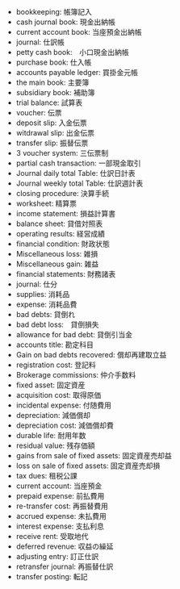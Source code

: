 - bookkeeping: 帳簿記入
- cash journal book: 現金出納帳
- current account book: 当座預金出納帳
- journal: 仕訳帳
- petty cash book:　小口現金出納帳
- purchase book: 仕入帳
- accounts payable ledger: 買掛金元帳
- the main book: 主要簿
- subsidiary book: 補助簿
- trial balance: 試算表
- voucher: 伝票
- deposit slip: 入金伝票
- witdrawal slip: 出金伝票
- transfer slip: 振替伝票
- 3 voucher system: 三伝票制
- partial cash transaction: 一部現金取引
- Journal daily total Table: 仕訳日計表
- Journal weekly total Table: 仕訳週計表
- closing procedure: 決算手続
- worksheet: 精算票
- income statement: 損益計算書
- balance sheet: 貸借対照表
- operating results: 経営成績
- financial condition: 財政状態
- Miscellaneous loss: 雑損
- Miscellaneous gain: 雑益
- financial statements: 財務諸表
- journal: 仕分
- supplies: 消耗品
- expense: 消耗品費
- bad debts: 貸倒れ
- bad debt loss:　貸倒損失
- allowance for bad debt: 貸倒引当金
- accounts title: 勘定科目
- Gain on bad debts recovered: 償却再建取立益
- registration cost: 登記料
- Brokerage commissions: 仲介手数料
- fixed asset: 固定資産
- acquisition cost: 取得原価
- incidental expense: 付随費用
- depreciation: 減価償却
- depreciation cost: 減価償却費
- durable life: 耐用年数
- residual value: 残存価額
- gains from sale of fixed assets: 固定資産売却益
- loss on sale of fixed assets: 固定資産売却損
- tax dues: 租税公課
- current account: 当座預金
- prepaid expense: 前払費用
- re-transfer cost: 再振替費用
- accrued expense: 未払費用
- interest expense: 支払利息
- receive rent: 受取地代
- deferred revenue: 収益の繰延
- adjusting entry: 訂正仕訳
- retransfer journal: 再振替仕訳
- transfer posting: 転記




